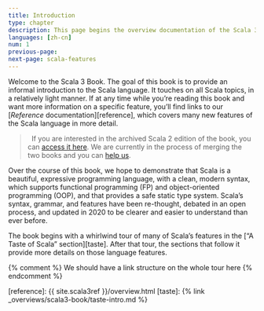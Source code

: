 ```yaml
---
title: Introduction
type: chapter
description: This page begins the overview documentation of the Scala 3 language.
languages: [zh-cn]
num: 1
previous-page: 
next-page: scala-features
---
```


Welcome to the Scala 3 Book.
The goal of this book is to provide an informal introduction to the Scala language.
It touches on all Scala topics, in a relatively light manner.
If at any time while you’re reading this book and want more information on a specific feature, you’ll find links to our [_Reference_ documentation][reference], which covers many new features of the Scala language in more detail.

<blockquote class="help-info">
<i class="fa fa-info"></i>&nbsp;&nbsp;If you are interested in the archived Scala 2 edition of the book, you
can <a href="/overviews/scala-book/introduction.html">access it here</a>. We are currently in the process of
merging the two books and you can <a href="{% link scala3/contribute-to-docs.md %}">help us</a>.
</blockquote>

Over the course of this book, we hope to demonstrate that Scala is a beautiful, expressive programming language, with a clean, modern syntax, which supports functional programming (FP) and object-oriented programming (OOP), and that provides a safe static type system.
Scala’s syntax, grammar, and features have been re-thought, debated in an open process, and updated in 2020 to be clearer and easier to understand than ever before.

The book begins with a whirlwind tour of many of Scala’s features in the [“A Taste of Scala” section][taste].
After that tour, the sections that follow it provide more details on those language features.

{% comment %}
We should have a link structure on the whole tour here
{% endcomment %}

[reference]: {{ site.scala3ref }}/overview.html
[taste]: {% link _overviews/scala3-book/taste-intro.md %}
